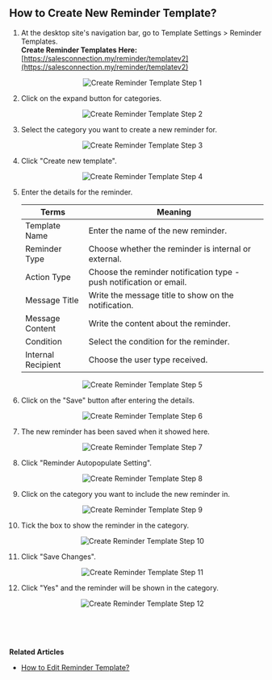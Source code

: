 ## How to Create New Reminder Template?
    
  1. At the desktop site's navigation bar, go to Template Settings > Reminder Templates.<br>
     **Create Reminder Templates Here:** [https://salesconnection.my/reminder/templatev2](https://salesconnection.my/reminder/templatev2)<br>

     <p align="center">
       <img src="img/Create_Reminder_Template_Step_1.png" alt="Create Reminder Template Step 1">
     </p>

  2. Click on the expand button for categories.<br>

     <p align="center">
       <img src="img/Create_Reminder_Template_Step_2.png" alt="Create Reminder Template Step 2">
     </p>

  3. Select the category you want to create a new reminder for.<br>

     <p align="center">
       <img src="img/Create_Reminder_Template_Step_3.png" alt="Create Reminder Template Step 3">
     </p>

  4. Click "Create new template".<br>

     <p align="center">
       <img src="img/Create_Reminder_Template_Step_4.png" alt="Create Reminder Template Step 4">
     </p>

  5. Enter the details for the reminder.<br>

     | Terms | Meaning |
     |-------|---------|
     | Template Name | Enter the name of the new reminder. |
     | Reminder Type | Choose whether the reminder is internal or external. |
     | Action Type | Choose the reminder notification type - push notification or email. |
     | Message Title | Write the message title to show on the notification. |
     | Message Content | Write the content about the reminder. |
     | Condition | Select the condition for the reminder. |
     | Internal Recipient | Choose the user type received. |

     <p align="center">
       <img src="img/Create_Reminder_Template_Step_5.png" alt="Create Reminder Template Step 5">
     </p>

  6. Click on the "Save" button after entering the details.<br>

     <p align="center">
       <img src="img/Create_Reminder_Template_Step_6.png" alt="Create Reminder Template Step 6">
     </p>

  7. The new reminder has been saved when it showed here.<br>

     <p align="center">
       <img src="img/Create_Reminder_Template_Step_7.png" alt="Create Reminder Template Step 7">
     </p>

  8. Click "Reminder Autopopulate Setting".<br>

     <p align="center">
       <img src="img/Create_Reminder_Template_Step_8.png" alt="Create Reminder Template Step 8">
     </p>

  9. Click on the category you want to include the new reminder in.<br>

     <p align="center">
       <img src="img/Create_Reminder_Template_Step_9.png" alt="Create Reminder Template Step 9">
     </p>

  10. Tick the box to show the reminder in the category.<br>

      <p align="center">
       <img src="img/Create_Reminder_Template_Step_10.png" alt="Create Reminder Template Step 10">
      </p>

  11. Click "Save Changes".<br>

      <p align="center">
       <img src="img/Create_Reminder_Template_Step_11.png" alt="Create Reminder Template Step 11">
      </p>

  12. Click "Yes" and the reminder will be shown in the category.<br>

      <p align="center">
       <img src="img/Create_Reminder_Template_Step_12.png" alt="Create Reminder Template Step 12">
      </p>
<br><br><br>

**Related Articles**
- [How to Edit Reminder Template?](Edit_Reminder_Template.md)
